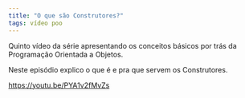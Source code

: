 ```yaml
---
title: "O que são Construtores?"
tags: vídeo poo
---
```


Quinto vídeo da série apresentando os conceitos básicos por trás da Programação Orientada a Objetos. 

Neste episódio explico o que é e pra que servem os Construtores.

https://youtu.be/PYA1v2fMvZs
